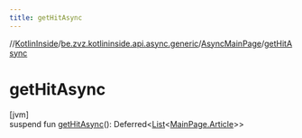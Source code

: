 ```yaml
---
title: getHitAsync
---
```

//[KotlinInside](../../../index.html)/[be.zvz.kotlininside.api.async.generic](../index.html)/[AsyncMainPage](index.html)/[getHitAsync](get-hit-async.html)



# getHitAsync



[jvm]\
suspend fun [getHitAsync](get-hit-async.html)(): Deferred&lt;[List](https://kotlinlang.org/api/latest/jvm/stdlib/kotlin.collections/-list/index.html)&lt;[MainPage.Article](../../be.zvz.kotlininside.api.generic/-main-page/-article/index.html)&gt;&gt;




